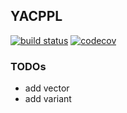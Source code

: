 ## YACPPL
[![build status](https://travis-ci.org/Mrokkk/yacppl.svg?branch=master)](https://travis-ci.org/Mrokkk/yacppl)
[![codecov](https://codecov.io/gh/Mrokkk/yacppl/branch/master/graph/badge.svg)](https://codecov.io/gh/Mrokkk/yacppl)

### TODOs
* add vector
* add variant
